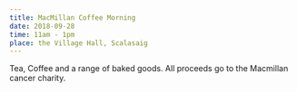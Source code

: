 ```yaml
---
title: MacMillan Coffee Morning
date: 2018-09-28
time: 11am - 1pm
place: the Village Hall, Scalasaig
---
```


Tea, Coffee and a range of baked goods. All proceeds go to the Macmillan cancer charity.